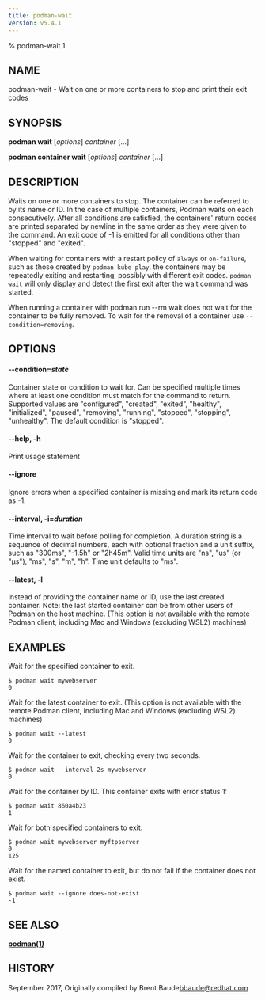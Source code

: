 ```yaml
---
title: podman-wait
version: v5.4.1
---
```


% podman-wait 1

## NAME
podman\-wait - Wait on one or more containers to stop and print their exit codes

## SYNOPSIS
**podman wait** [*options*] *container* [...]

**podman container wait** [*options*] *container* [...]

## DESCRIPTION
Waits on one or more containers to stop.  The container can be referred to by its
name or ID.  In the case of multiple containers, Podman waits on each consecutively.
After all conditions are satisfied, the containers' return codes are printed
separated by newline in the same order as they were given to the command.  An
exit code of -1 is emitted for all conditions other than "stopped" and
"exited".

When waiting for containers with a restart policy of `always` or `on-failure`,
such as those created by `podman kube play`, the containers may be repeatedly
exiting and restarting, possibly with different exit codes. `podman wait` will
only display and detect the first exit after the wait command was started.

When running a container with podman run --rm wait does not wait for the
container to be fully removed. To wait for the removal of a container use
`--condition=removing`.

## OPTIONS

#### **--condition**=*state*
Container state or condition to wait for.  Can be specified multiple times where at least one condition must match for the command to return.  Supported values are "configured", "created", "exited", "healthy", "initialized", "paused", "removing", "running", "stopped",  "stopping", "unhealthy".  The default condition is "stopped".

#### **--help**, **-h**

 Print usage statement


#### **--ignore**
Ignore errors when a specified container is missing and mark its return code as -1.

#### **--interval**, **-i**=*duration*
  Time interval to wait before polling for completion. A duration string is a sequence of decimal numbers, each with optional fraction and a unit suffix, such as "300ms", "-1.5h" or "2h45m". Valid time units are "ns", "us" (or "µs"), "ms", "s", "m", "h". Time unit defaults to "ms".


[//]: # (BEGIN included file options/latest.md)
#### **--latest**, **-l**

Instead of providing the container name or ID, use the last created container.
Note: the last started container can be from other users of Podman on the host machine.
(This option is not available with the remote Podman client, including Mac and Windows
(excluding WSL2) machines)

[//]: # (END   included file options/latest.md)

## EXAMPLES

Wait for the specified container to exit.
```
$ podman wait mywebserver
0
```

Wait for the latest container to exit. (This option is not available with the remote Podman client, including Mac and Windows (excluding WSL2) machines)
```
$ podman wait --latest
0
```

Wait for the container to exit, checking every two seconds.
```
$ podman wait --interval 2s mywebserver
0
```

Wait for the container by ID. This container exits with error status 1:
```
$ podman wait 860a4b23
1
```

Wait for both specified containers to exit.
```
$ podman wait mywebserver myftpserver
0
125
```

Wait for the named container to exit, but do not fail if the container does not exist.
```
$ podman wait --ignore does-not-exist
-1
```

## SEE ALSO
**[podman(1)](podman.1.md)**

## HISTORY
September 2017, Originally compiled by Brent Baude<bbaude@redhat.com>
